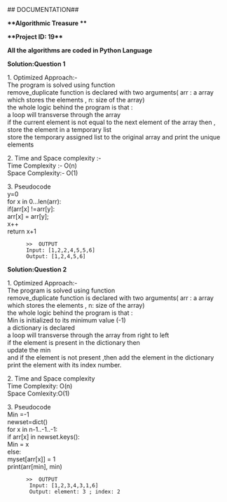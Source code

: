 <html>
<head> ## DOCUMENTATION##</head>

<body>
<div>
<p> <b>**Algorithmic Treasure ** </b></p>
<p><b>**Project ID: 19**</b></p>
</div>
<div>


<p> <b> All the algorithms are coded in Python Language</b></p>
<p><b> Solution:Question 1 </b> </p>
 <p> 1.  Optimized Approach:- <br>
    The program is solved using function <br>
    remove_duplicate function is declared with two arguments( arr : a array which stores  the elements , n: size of the array) <br>
    the whole logic behind the program is that : <br>
    a loop will transverse through the array <br>
    if the current element  is not equal to the next element of the array then , store the element in a temporary list  <br>
    store the temporary assigned list to the original array and print the unique elements
  </p>
 <p> 2. Time and Space complexity :-<br>
         Time Complexity :- O(n)<br>
         Space Complexity:- O(1)
 </p>
 <p> 3. Pseudocode <br>
         y=0          <br>
         for x in 0...len(arr): <br>
         if(arr[x] !=arr[y]: <br>
         arr[x] = arr[y]; <br>
         x++              <br>
         return x+1  
         
          >>  OUTPUT
          Input: [1,2,2,4,5,5,6] 
          Output: [1,2,4,5,6]
  </p>
  

  <p><b> Solution:Question 2</b> </p>
  <p> 1.  Optimized Approach:- <br>
    The program is solved using function <br>
    remove_duplicate function is declared with two arguments( arr : a array which stores  the elements , n: size of the array) <br>
    the whole logic behind the program is that : <br>
    Min is initialized to its minimum value (-1) <br>
    a dictionary is declared <br>
    a loop will transverse through the array from right to left  <br>
    if the element is  present in the dictionary then <br>
    update the min <br>
    and if the element is not present ,then add the element in the dictionary<br>
    print the element with its index number.<br>
    <p> 2. Time and Space complexity  <br>
         Time Complexity: O(n)  <br>
         Space Comlexity:O(1)  <br>
       </p>
       <p> 3. Pseudocode <br>
          Min =-1 <br>
          newset=dict()   <br>
          for x in n-1..-1..-1:  <br>
          if arr[x] in newset.keys():   <br>
            Min = x   <br>
           else:   <br>
            myset[arr[x]] = 1   <br>
            print(arr[min], min)  <br>
            
          >>  OUTPUT 
           Input: [1,2,3,4,3,1,6]  
           Output: element: 3 ; index: 2 
                     
          
  </div>
  </body>
  </html>
